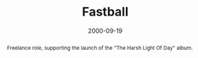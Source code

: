 ---
layout: article.njk
title: Fastball
client: ARTISTdirect
date: 2000-09-19
abstract: Freelance role, supporting the launch of the "The Harsh Light Of Day" album.
headline: The Way
collaborators:
 - Jamie Loeb
text:
  - Buoyant from their success of breakout single "The Way" from the 1998 album
    "All The Pain Money Can Buy", I worked with Fastball's management team to
    pull together a 'retro' themed site to support the lanch of their 2000
    release, "The Harsh Light Of Day"
media:
  - _placeholder.png
tags: web
---
